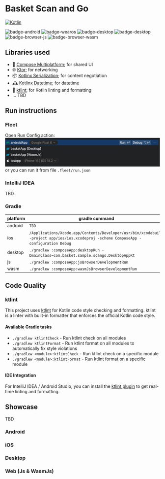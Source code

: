 # Basket Scan and Go

[![Kotlin](https://img.shields.io/badge/Kotlin-2.1.10-blue.svg?style=flat&logo=kotlin)](https://kotlinlang.org)

![badge-android](http://img.shields.io/badge/platform-android-6EDB8D.svg?style=flat)
![badge-wearos](http://img.shields.io/badge/platform-wearos-8ECDA0.svg?style=flat)
![badge-desktop](http://img.shields.io/badge/platform-desktop-4D76CD.svg?style=flat)
![badge-desktop](http://img.shields.io/badge/platform-ios-EAEAEA.svg?style=flat)
![badge-browser-js](https://img.shields.io/badge/platform-js-F8DB5D.svg?style=flat)
![badge-browser-wasm](https://img.shields.io/badge/platform-wasm-F8DB5D.svg?style=flat)

## Libraries used
- 🧩 [Compose Multiplatform](https://github.com/JetBrains/compose-multiplatform); for shared UI
- 🌐 [Ktor](https://github.com/ktorio/ktor); for networking
- 📦 [Kotlinx Serialization](https://github.com/Kotlin/kotlinx.serialization); for content negotiation
- 🕰️ [Kotlinx Datetime](https://github.com/Kotlin/kotlinx-datetime); for datetime
- 🧹 [ktlint](https://github.com/pinterest/ktlint); for Kotlin linting and formatting
- ... TBD

## Run instructions

### Fleet

Open Run Config action:
<img alt="run-config.png" src="artwork/run-config.png" />
or you can run it from file `.fleet/run.json`


### IntelliJ IDEA
TBD

### Gradle
| platform | gradle command                                                                                                                      |
|----------|-------------------------------------------------------------------------------------------------------------------------------------|
| android  | `TBD`                                                                                                 |
| ios      | `/Applications/Xcode.app/Contents/Developer/usr/bin/xcodebuild -project app/ios/ios.xcodeproj -scheme ComposeApp -configuration Debug` |
| desktop  | `./gradlew :composeApp:desktopRun -DmainClass=com.basket.sample.scango.DesktopAppKt`                                                                                                        |
| js       | `./gradlew :composeApp:jsBrowserDevelopmentRun`                                                                                        |
| wasm     | `./gradlew :composeApp:wasmJsBrowserDevelopmentRun`

## Code Quality

### ktlint

This project uses [ktlint](https://github.com/pinterest/ktlint) for Kotlin code style checking and formatting. ktlint is a linter with built-in formatter that enforces the official Kotlin code style.

#### Available Gradle tasks

- `./gradlew ktlintCheck` - Run ktlint check on all modules
- `./gradlew ktlintFormat` - Run ktlint format on all modules to automatically fix style violations
- `./gradlew <module>:ktlintCheck` - Run ktlint check on a specific module
- `./gradlew <module>:ktlintFormat` - Run ktlint format on a specific module

#### IDE Integration

For IntelliJ IDEA / Android Studio, you can install the [ktlint plugin](https://plugins.jetbrains.com/plugin/15057-ktlint-unofficial-) to get real-time linting and formatting.

## Showcase
TBD
### Android
### iOS
### Desktop
### Web (Js & WasmJs)
